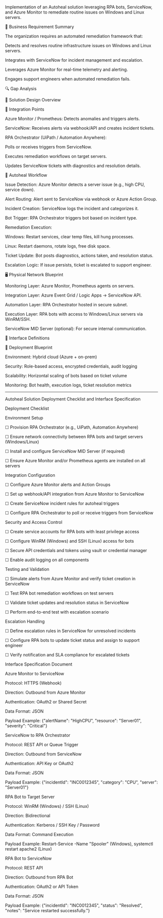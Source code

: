 Implementation of an Autoheal solution leveraging RPA bots, ServiceNow, and Azure Monitor to remediate routine issues on Windows and Linux servers.


🧭 Business Requirement Summary

The organization requires an automated remediation framework that:

Detects and resolves routine infrastructure issues on Windows and Linux servers.

Integrates with ServiceNow for incident management and escalation.

Leverages Azure Monitor for real-time telemetry and alerting.

Engages support engineers when automated remediation fails.


🔍 Gap Analysis


🧩 Solution Design Overview

🔗 Integration Points

Azure Monitor / Prometheus: Detects anomalies and triggers alerts.

ServiceNow: Receives alerts via webhook/API and creates incident tickets.

RPA Orchestrator (UiPath / Automation Anywhere):

Polls or receives triggers from ServiceNow.

Executes remediation workflows on target servers.

Updates ServiceNow tickets with diagnostics and resolution details.

🔄 Autoheal Workflow

Issue Detection: Azure Monitor detects a server issue (e.g., high CPU, service down).

Alert Routing: Alert sent to ServiceNow via webhook or Azure Action Group.

Incident Creation: ServiceNow logs the incident and categorizes it.

Bot Trigger: RPA Orchestrator triggers bot based on incident type.

Remediation Execution:

Windows: Restart services, clear temp files, kill hung processes.

Linux: Restart daemons, rotate logs, free disk space.

Ticket Update: Bot posts diagnostics, actions taken, and resolution status.

Escalation Logic: If issue persists, ticket is escalated to support engineer.


🖥️ Physical Network Blueprint

Monitoring Layer: Azure Monitor, Prometheus agents on servers.

Integration Layer: Azure Event Grid / Logic Apps → ServiceNow API.

Automation Layer: RPA Orchestrator hosted in secure subnet.

Execution Layer: RPA bots with access to Windows/Linux servers via WinRM/SSH.

ServiceNow MID Server (optional): For secure internal communication.


🔌 Interface Definitions


🚀 Deployment Blueprint

Environment: Hybrid cloud (Azure + on-prem)

Security: Role-based access, encrypted credentials, audit logging

Scalability: Horizontal scaling of bots based on ticket volume

Monitoring: Bot health, execution logs, ticket resolution metrics

---
Autoheal Solution Deployment Checklist and Interface Specification

Deployment Checklist

Environment Setup

☐ Provision RPA Orchestrator (e.g., UiPath, Automation Anywhere)

☐ Ensure network connectivity between RPA bots and target servers (Windows/Linux)

☐ Install and configure ServiceNow MID Server (if required)

☐ Ensure Azure Monitor and/or Prometheus agents are installed on all servers

Integration Configuration

☐ Configure Azure Monitor alerts and Action Groups

☐ Set up webhook/API integration from Azure Monitor to ServiceNow

☐ Create ServiceNow incident rules for autoheal triggers

☐ Configure RPA Orchestrator to poll or receive triggers from ServiceNow

Security and Access Control

☐ Create service accounts for RPA bots with least privilege access

☐ Configure WinRM (Windows) and SSH (Linux) access for bots

☐ Secure API credentials and tokens using vault or credential manager

☐ Enable audit logging on all components

Testing and Validation

☐ Simulate alerts from Azure Monitor and verify ticket creation in ServiceNow

☐ Test RPA bot remediation workflows on test servers

☐ Validate ticket updates and resolution status in ServiceNow

☐ Perform end-to-end test with escalation scenario

Escalation Handling

☐ Define escalation rules in ServiceNow for unresolved incidents

☐ Configure RPA bots to update ticket status and assign to support engineer

☐ Verify notification and SLA compliance for escalated tickets

Interface Specification Document

Azure Monitor to ServiceNow

Protocol: HTTPS (Webhook)

Direction: Outbound from Azure Monitor

Authentication: OAuth2 or Shared Secret

Data Format: JSON

Payload Example: {"alertName": "HighCPU", "resource": "Server01", "severity": "Critical"}

ServiceNow to RPA Orchestrator

Protocol: REST API or Queue Trigger

Direction: Outbound from ServiceNow

Authentication: API Key or OAuth2

Data Format: JSON

Payload Example: {"incidentId": "INC0012345", "category": "CPU", "server": "Server01"}

RPA Bot to Target Server

Protocol: WinRM (Windows) / SSH (Linux)

Direction: Bidirectional

Authentication: Kerberos / SSH Key / Password

Data Format: Command Execution

Payload Example: Restart-Service -Name "Spooler" (Windows), systemctl restart apache2 (Linux)

RPA Bot to ServiceNow

Protocol: REST API

Direction: Outbound from RPA Bot

Authentication: OAuth2 or API Token

Data Format: JSON

Payload Example: {"incidentId": "INC0012345", "status": "Resolved", "notes": "Service restarted successfully."}
